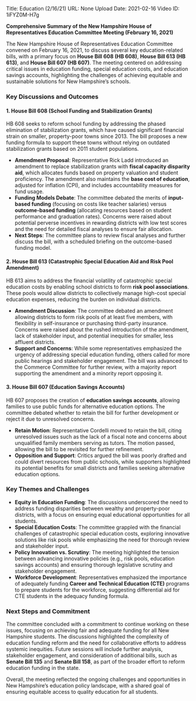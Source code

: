 Title: Education (2/16/21)
URL: None
Upload Date: 2021-02-16
Video ID: 1iFYZ0M-H7g

**Comprehensive Summary of the New Hampshire House of Representatives Education Committee Meeting (February 16, 2021)**

The New Hampshire House of Representatives Education Committee convened on February 16, 2021, to discuss several key education-related bills, with a primary focus on **House Bill 608 (HB 608)**, **House Bill 613 (HB 613)**, and **House Bill 607 (HB 607)**. The meeting centered on addressing critical issues in education funding, special education costs, and education savings accounts, highlighting the challenges of achieving equitable and sustainable solutions for New Hampshire’s schools.

### **Key Discussions and Outcomes**

#### **1. House Bill 608 (School Funding and Stabilization Grants)**
HB 608 seeks to reform school funding by addressing the phased elimination of stabilization grants, which have caused significant financial strain on smaller, property-poor towns since 2013. The bill proposes a new funding formula to support these towns without relying on outdated stabilization grants based on 2011 student populations.

- **Amendment Proposal**: Representative Rick Ladd introduced an amendment to replace stabilization grants with **fiscal capacity disparity aid**, which allocates funds based on property valuation and student proficiency. The amendment also maintains the **base cost of education**, adjusted for inflation (CPI), and includes accountability measures for fund usage.
- **Funding Models Debate**: The committee debated the merits of **input-based funding** (focusing on costs like teacher salaries) versus **outcome-based funding** (allocating resources based on student performance and graduation rates). Concerns were raised about potential perverse incentives in rewarding districts with low test scores and the need for detailed fiscal analyses to ensure fair allocation.
- **Next Steps**: The committee plans to review fiscal analyses and further discuss the bill, with a scheduled briefing on the outcome-based funding model.

#### **2. House Bill 613 (Catastrophic Special Education Aid and Risk Pool Amendment)**
HB 613 aims to address the financial volatility of catastrophic special education costs by enabling school districts to form **risk pool associations**. These pools would allow districts to collectively manage high-cost special education expenses, reducing the burden on individual districts.

- **Amendment Discussion**: The committee debated an amendment allowing districts to form risk pools of at least five members, with flexibility in self-insurance or purchasing third-party insurance. Concerns were raised about the rushed introduction of the amendment, lack of stakeholder input, and potential inequities for smaller, less affluent districts.
- **Support and Concerns**: While some representatives emphasized the urgency of addressing special education funding, others called for more public hearings and stakeholder engagement. The bill was advanced to the Commerce Committee for further review, with a majority report supporting the amendment and a minority report opposing it.

#### **3. House Bill 607 (Education Savings Accounts)**
HB 607 proposes the creation of **education savings accounts**, allowing families to use public funds for alternative education options. The committee debated whether to retain the bill for further development or reject it due to unresolved concerns.

- **Retain Motion**: Representative Cordelli moved to retain the bill, citing unresolved issues such as the lack of a fiscal note and concerns about unqualified family members serving as tutors. The motion passed, allowing the bill to be revisited for further refinement.
- **Opposition and Support**: Critics argued the bill was poorly drafted and could divert resources from public schools, while supporters highlighted its potential benefits for small districts and families seeking alternative education options.

### **Key Themes and Challenges**
- **Equity in Education Funding**: The discussions underscored the need to address funding disparities between wealthy and property-poor districts, with a focus on ensuring equal educational opportunities for all students.
- **Special Education Costs**: The committee grappled with the financial challenges of catastrophic special education costs, exploring innovative solutions like risk pools while emphasizing the need for thorough review and stakeholder input.
- **Policy Innovation vs. Scrutiny**: The meeting highlighted the tension between advancing innovative policies (e.g., risk pools, education savings accounts) and ensuring thorough legislative scrutiny and stakeholder engagement.
- **Workforce Development**: Representatives emphasized the importance of adequately funding **Career and Technical Education (CTE)** programs to prepare students for the workforce, suggesting differential aid for CTE students in the adequacy funding formula.

### **Next Steps and Commitment**
The committee concluded with a commitment to continue working on these issues, focusing on achieving fair and adequate funding for all New Hampshire students. The discussions highlighted the complexity of education funding reform and the need for collaborative efforts to address systemic inequities. Future sessions will include further analysis, stakeholder engagement, and consideration of additional bills, such as **Senate Bill 135** and **Senate Bill 158**, as part of the broader effort to reform education funding in the state.

Overall, the meeting reflected the ongoing challenges and opportunities in New Hampshire’s education policy landscape, with a shared goal of ensuring equitable access to quality education for all students.